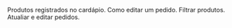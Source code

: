 Produtos registrados no cardápio. 
Como editar um pedido. 
Filtrar produtos.
Atualiar e editar pedidos.
